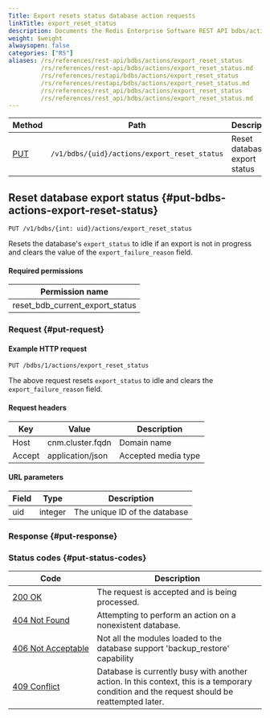 ```yaml
---
Title: Export resets status database action requests
linkTitle: export_reset_status
description: Documents the Redis Enterprise Software REST API bdbs/actions/export_reset_status requests.
weight: $weight
alwaysopen: false
categories: ["RS"]
aliases: /rs/references/rest-api/bdbs/actions/export_reset_status
         /rs/references/rest-api/bdbs/actions/export_reset_status.md
         /rs/references/restapi/bdbs/actions/export_reset_status
         /rs/references/restapi/bdbs/actions/export_reset_status.md
         /rs/references/rest_api/bdbs/actions/export_reset_status
         /rs/references/rest_api/bdbs/actions/export_reset_status.md
---
```


| Method | Path | Description |
|--------|------|-------------|
| [PUT](#put-bdbs-actions-export-reset-status) | `/v1/bdbs/{uid}/actions/export_reset_status` | Reset database export status |

## Reset database export status {#put-bdbs-actions-export-reset-status}

	PUT /v1/bdbs/{int: uid}/actions/export_reset_status

Resets the database's `export_status` to idle if an export is not in progress and clears the value of the `export_failure_reason` field.

#### Required permissions

| Permission name |
|-----------------|
| reset_bdb_current_export_status |

### Request {#put-request} 

#### Example HTTP request

	PUT /bdbs/1/actions/export_reset_status 

The above request resets `export_status` to idle and clears the `export_failure_reason` field.

#### Request headers

| Key | Value | Description |
|-----|-------|-------------|
| Host | cnm.cluster.fqdn | Domain name |
| Accept | application/json | Accepted media type |


#### URL parameters

| Field | Type | Description |
|-------|------|-------------|
| uid | integer | The unique ID of the database |

### Response {#put-response} 


### Status codes {#put-status-codes} 

| Code | Description |
|------|-------------|
| [200 OK](http://www.w3.org/Protocols/rfc2616/rfc2616-sec10.html#sec10.2.1) | The request is accepted and is being processed. |
| [404 Not Found](http://www.w3.org/Protocols/rfc2616/rfc2616-sec10.html#sec10.4.5) | Attempting to perform an action on a nonexistent database. |
| [406&nbsp;Not&nbsp;Acceptable](http://www.w3.org/Protocols/rfc2616/rfc2616-sec10.html#sec10.4.7) | Not all the modules loaded to the database support 'backup_restore' capability |
| [409 Conflict](http://www.w3.org/Protocols/rfc2616/rfc2616-sec10.html#sec10.4.10) | Database is currently busy with another action. In this context, this is a temporary condition and the request should be reattempted later. |
